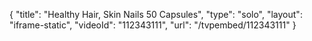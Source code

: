 {
    "title": "Healthy Hair, Skin   Nails  50 Capsules",
    "type": "solo",
    "layout": "iframe-static",
    "videoId": "112343111",
    "url": "\/tvpembed\/112343111"
}